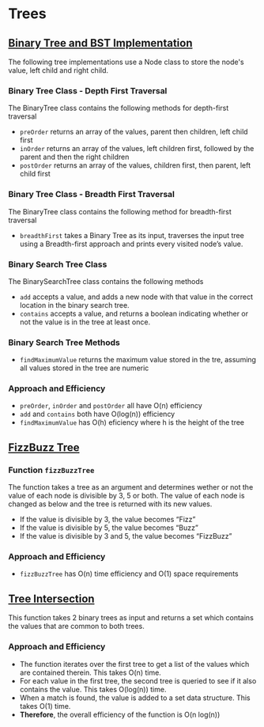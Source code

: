 # Trees

## [Binary Tree and BST Implementation](challenges/tree/tree.js)
The following tree implementations use a Node class to store the node's value, left child and right child.

### Binary Tree Class - Depth First Traversal
The BinaryTree class contains the following methods for depth-first traversal
- `preOrder` returns an array of the values, parent then children, left child first
- `inOrder` returns an array of the values, left children first, followed by the parent and then the right children
- `postOrder` returns an array of the values, children first, then parent, left child first

### Binary Tree Class - Breadth First Traversal
The BinaryTree class contains the following method for breadth-first traversal
- `breadthFirst` takes a Binary Tree as its input, traverses the input tree using a Breadth-first approach and prints every visited node’s value.

### Binary Search Tree Class
The BinarySearchTree class contains the following methods
- `add` accepts a value, and adds a new node with that value in the correct location in the binary search tree.
- `contains` accepts a value, and returns a boolean indicating whether or not the value is in the tree at least once.

### Binary Search Tree Methods
- `findMaximumValue` returns the maximum value stored in the tre, assuming all values stored in the tree are numeric

### Approach and Efficiency
- `preOrder`, `inOrder` and `postOrder` all have O(n) efficiency
- `add` and `contains` both have O(log(n)) efficiency
- `findMaximumValue` has O(h) eficiency where h is the height of the tree

## [FizzBuzz Tree](challenges/fizzBuzzTree/fizz-buzz-tree.js)

### Function `fizzBuzzTree`
The function takes a tree as an argument and determines wether or not the value of each node is divisible by 3, 5 or both. The value of each node is changed as below and the tree is returned with its new values.
- If the value is divisible by 3, the value becomes “Fizz”
- If the value is divisible by 5, the value becomes “Buzz”
- If the value is divisible by 3 and 5, the value becomes “FizzBuzz”

### Approach and Efficiency
- `fizzBuzzTree` has O(n) time efficiency and O(1) space requirements

## [Tree Intersection](challenges/treeIntersection/tree-intersection.js)
This function takes 2 binary trees as input and returns a set which contains the values that are common to both trees.

### Approach and Efficiency
- The function iterates over the first tree to get a list of the values which are contained therein. This takes O(n) time.
- For each value in the first tree, the second tree is queried to see if it also contains the value. This takes O(log(n)) time.
- When a match is found, the value is added to a set data structure. This takes O(1) time.
- **Therefore**, the overall efficiency of the function is O(n log(n))